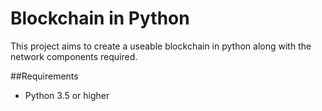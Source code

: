 # Blockchain in Python
This project aims to create a useable blockchain in python along with the network components required.

##Requirements
- Python 3.5 or higher

